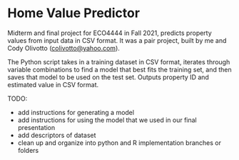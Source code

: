 # Home Value Predictor
Midterm and final project for ECO4444 in Fall 2021, predicts property values from input data in CSV format. It was a pair project, built by me and Cody Olivotto (colivotto@yahoo.com). 

The Python script takes in a training dataset in CSV format, iterates through variable combinations to find a model that best fits the training set, and then saves that model to be used on the test set. Outputs property ID and estimated value in CSV format. 

TODO:
- add instructions for generating a model
- add instructions for using the model that we used in our final presentation
- add descriptors of dataset
- clean up and organize into python and R implementation branches or folders
